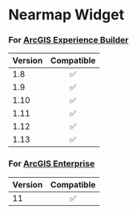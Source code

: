 # Nearmap Widget

### For [ArcGIS Experience Builder](./builder/)

| Version |     Compatible     |
| ------- | :----------------: |
| 1.8     | :white_check_mark: |
| 1.9     | :white_check_mark: |
| 1.10    | :white_check_mark: |
| 1.11    | :white_check_mark: |
| 1.12    | :white_check_mark: |
| 1.13    | :white_check_mark: |

### For [ArcGIS Enterprise](./enterprise/)

| Version |     Compatible     |
| ------- | :----------------: |
| 11      | :white_check_mark: |
